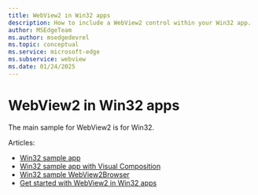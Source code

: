 ```yaml
---
title: WebView2 in Win32 apps
description: How to include a WebView2 control within your Win32 app.
author: MSEdgeTeam
ms.author: msedgedevrel
ms.topic: conceptual
ms.service: microsoft-edge
ms.subservice: webview
ms.date: 01/24/2025
---
```

# WebView2 in Win32 apps

The main sample for WebView2 is for Win32.

Articles:
* [Win32 sample app](../samples/webview2apissample.md)
* [Win32 sample app with Visual Composition](../samples/webview2samplewincomp.md)
* [Win32 sample WebView2Browser](../samples/webview2browser.md)
* [Get started with WebView2 in Win32 apps](../get-started/win32.md)
